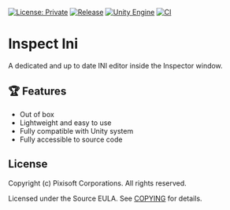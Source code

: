 [![License: Private](https://img.shields.io/badge/License-Private-green.svg)](https://github.com/Pixisoft/Inspect_Ini/blob/master/COPYING)
[![Release](https://img.shields.io/github/release/Pixisoft/Inspect_Ini.svg?logo=github)](https://github.com/Pixisoft/Inspect_Ini/releases/latest)
[![Unity Engine](https://img.shields.io/badge/unity-2021.1.1f1-black.svg?style=flat&logo=unity&cacheSeconds=2592000)](https://unity3d.com/get-unity/download/archive)
[![CI](https://github.com/Pixisoft/Inspect_Ini/actions/workflows/build.yml/badge.svg)](https://github.com/Pixisoft/Inspect_Ini/actions/workflows/build.yml)

# Inspect Ini

A dedicated and up to date INI editor inside the Inspector window.

## :trophy: Features

* Out of box
* Lightweight and easy to use
* Fully compatible with Unity system
* Fully accessible to source code

## License

Copyright (c) Pixisoft Corporations. All rights reserved.

Licensed under the Source EULA. See [COPYING](https://github.com/Pixisoft/Inspect_Ini/blob/master/COPYING) for details.
